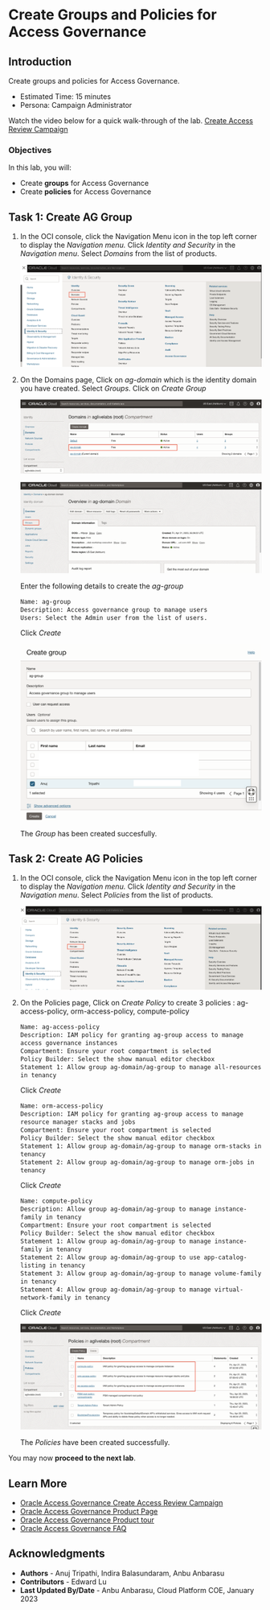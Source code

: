# Create Groups and Policies for Access Governance

## Introduction

Create groups and policies for Access Governance. 

* Estimated Time: 15 minutes
* Persona: Campaign Administrator

Watch the video below for a quick walk-through of the lab.
[Create Access Review Campaign](videohub:1_9s3mt0qx)

### Objectives

In this lab, you will:
* Create **groups** for Access Governance
* Create **policies** for Access Governance


## Task 1: Create AG Group 

1. In the OCI console, click the Navigation Menu icon in the top left corner to display the *Navigation menu.* Click *Identity and Security* in the *Navigation menu*. Select *Domains* from the list of products.

    ![Navigate to Domains](images/navigate-select-domain.png)

2. On the Domains page, Click on *ag-domain* which is the identity domain you have created. Select *Groups*. Click on *Create Group*

    ![Select the Identity Domain](images/select-identity-domain.png)

    ![Select Groups](images/select-groups.png)

    Enter the following details to create the *ag-group*
    ```
    Name: ag-group
    Description: Access governance group to manage users 
    Users: Select the Admin user from the list of users. 
    ```
    Click *Create*

    ![Create AG Group](images/create-ag-group.png)

    The *Group* has been created succesfully. 


## Task 2: Create AG Policies 


1. In the OCI console, click the Navigation Menu icon in the top left corner to display the *Navigation menu.* Click *Identity and Security* in the *Navigation menu*. Select *Policies* from the list of products.

    ![Navigate to Policies](images/navigate-policies.png)

3. On the Policies page, Click on *Create Policy* to create 3 policies : ag-access-policy, orm-access-policy, compute-policy


    ```
    Name: ag-access-policy
    Description: IAM policy for granting ag-group access to manage access governance instances
    Compartment: Ensure your root compartment is selected
    Policy Builder: Select the show manual editor checkbox
    Statement 1: Allow group ag-domain/ag-group to manage all-resources in tenancy
    ```

    Click *Create*

    ```
    Name: orm-access-policy
    Description: IAM policy for granting ag-group access to manage resource manager stacks and jobs
    Compartment: Ensure your root compartment is selected
    Policy Builder: Select the show manual editor checkbox 
    Statement 1: Allow group ag-domain/ag-group to manage orm-stacks in tenancy
    Statement 2: Allow group ag-domain/ag-group to manage orm-jobs in tenancy
    ```

    Click *Create*


    ```
    Name: compute-policy
    Description: Allow group ag-domain/ag-group to manage instance-family in tenancy
    Compartment: Ensure your root compartment is selected
    Policy Builder: Select the show manual editor checkbox 
    Statement 1: Allow group ag-domain/ag-group to manage instance-family in tenancy
    Statement 2: Allow group ag-domain/ag-group to use app-catalog-listing in tenancy
    Statement 3: Allow group ag-domain/ag-group to manage volume-family in tenancy
    Statement 4: Allow group ag-domain/ag-group to manage virtual-network-family in tenancy
    ```

    Click *Create*


    ![Policies have been created](images/policies-created.png)

     The *Policies* have been created successfully.

  You may now **proceed to the next lab**. 

## Learn More

* [Oracle Access Governance Create Access Review Campaign](https://docs.oracle.com/en/cloud/paas/access-governance/pdapg/index.html)
* [Oracle Access Governance Product Page](https://www.oracle.com/security/cloud-security/access-governance/)
* [Oracle Access Governance Product tour](https://www.oracle.com/webfolder/s/quicktours/paas/pt-sec-access-governance/index.html)
* [Oracle Access Governance FAQ](https://www.oracle.com/security/cloud-security/access-governance/faq/)

## Acknowledgments
* **Authors** - Anuj Tripathi, Indira Balasundaram, Anbu Anbarasu 
* **Contributors** - Edward Lu 
* **Last Updated By/Date** - Anbu Anbarasu, Cloud Platform COE, January 2023

